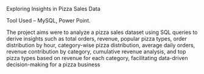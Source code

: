 Exploring Insights in Pizza Sales Data

Tool Used – MySQL, Power Point.

The project aims were to analyze a pizza sales dataset using SQL queries to derive insights such as total orders,
revenue, popular pizza types, order distribution by hour, category-wise pizza distribution, average daily orders, revenue
contribution by category, cumulative revenue analysis, and top pizza types based on revenue for each category,
facilitating data-driven decision-making for a pizza business
